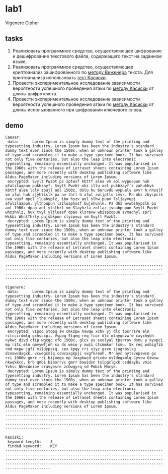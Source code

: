 # lab1
Vigenere Cipher

## tasks
1. Реализовать программное средство, осуществляющее шифрование и дешифрование текстового файла, содержащего текст на заданном языке.
2. Реализовать программное средство, осуществляющее криптоанализ зашифрованного по [методу Виженера](https://ru.wikipedia.org/wiki/Шифр_Виженера) текста. Для криптоанализа использовать [тест Касиски](https://ru.wikipedia.org/wiki/Метод_Касиски).
3. Провести экспериментальное исследование зависимости вероятности успешного проведения атаки по [методу Касиски](https://ru.wikipedia.org/wiki/Метод_Касиски) от длины шифротекста.
4. Провести экспериментальное исследование зависимости вероятности успешного проведения атаки по [методу Касиски](https://ru.wikipedia.org/wiki/Метод_Касиски) от длины использованного при шифровании ключевого слова.

## demo
```
Caesar:
 data:		Lorem Ipsum is simply dummy text of the printing and typesetting industry. Lorem Ipsum has been the industry's standard dummy text ever since the 1500s, when an unknown printer took a galley of type and scrambled it to make a type specimen book. It has survived not only five centuries, but also the leap into electronic typesetting, remaining essentially unchanged. It was popularised in the 1960s with the release of Letraset sheets containing Lorem Ipsum passages, and more recently with desktop publishing software like Aldus PageMaker including versions of Lorem Ipsum.
 encrypted:	Svylt Pwzbt pz zptwsf kbttf alea vm aol wypuapun huk afwlzlaapun pukbzayf. Svylt Pwzbt ohz illu aol pukbzayf'z zahukhyk kbttf alea lcly zpujl aol 1500z, dolu hu buruvdu wypualy avvr h nhsslf vm afwl huk zjyhtislk pa av thrl h afwl zwljptlu ivvr. Pa ohz zbycpclk uva vusf mpcl jluabyplz, iba hszv aol slhw puav lsljayvupj afwlzlaapun, ylthpupun lzzluaphssf bujohunlk. Pa dhz wvwbshypzlk pu aol 1960z dpao aol ylslhzl vm Slayhzla zollaz jvuahpupun Svylt Pwzbt whzzhnlz, huk tvyl yljluasf dpao klzravw wbispzopun zvmadhyl sprl Hskbz WhnlThrly pujsbkpun clyzpvuz vm Svylt Pwzbt.
 decrypted:	Lorem Ipsum is simply dummy text of the printing and typesetting industry. Lorem Ipsum has been the industry's standard dummy text ever since the 1500s, when an unknown printer took a galley of type and scrambled it to make a type specimen book. It has survived not only five centuries, but also the leap into electronic typesetting, remaining essentially unchanged. It was popularised in the 1960s with the release of Letraset sheets containing Lorem Ipsum passages, and more recently with desktop publishing software like Aldus PageMaker including versions of Lorem Ipsum.
------------------------------------------------------------------------------------------------------------------------------------------------------------------------------------------------------------------------------------------------------------------------------------------------------------

Vigenere:
 data:		Lorem Ipsum is simply dummy text of the printing and typesetting industry. Lorem Ipsum has been the industry's standard dummy text ever since the 1500s, when an unknown printer took a galley of type and scrambled it to make a type specimen book. It has survived not only five centuries, but also the leap into electronic typesetting, remaining essentially unchanged. It was popularised in the 1960s with the release of Letraset sheets containing Lorem Ipsum passages, and more recently with desktop publishing software like Aldus PageMaker including versions of Lorem Ipsum.
 encrypted:	Vspoq Stqeq sw cmkzpw hswqw xchx yj dlc tpsrrsre eln ritccirdmlq gxhscxpi. Vspoq Stqeq req fcor dlc mlnyqdvw'w cxyxhybh nykwc divd cfip wgxgc xfo 1500c, glcx yx sxolyal tpsrrov dsmu y kyvpci mp ritc eln qmvywfjoh sx ds weio y xwzi ctcmmkor lsmu. Sx req wsbzgfib rmd mxpw jgfi mildypsiq, zex kpqy rri viyz gxxm ijogrbslsg dcnowcdxgxk, vcwegxmlq ccwcxxgkpji sxgfkreoh. Mr ayc nytsvepswcn gx rri 1960w gmrr rri bijoeqo mp Joxpkwcd qricdw msldegxmlq Jyvcw Gzwsw nkwqkkcc, krb qmbi biaorrvc gmrr bowidsn tslpgclgxk csddaybi vmio Yvhsc NkkcWeiov sravybsre zcbwgyrq sd Pmbik Mncyk.
 decrypted:	Lorem Ipsum is simply dummy text of the printing and typesetting industry. Lorem Ipsum has been the industry's standard dummy text ever since the 1500s, when an unknown printer took a galley of type and scrambled it to make a type specimen book. It has survived not only five centuries, but also the leap into electronic typesetting, remaining essentially unchanged. It was popularised in the 1960s with the release of Letraset sheets containing Lorem Ipsum passages, and more recently with desktop publishing software like Aldus PageMaker including versions of Lorem Ipsum.
------------------------------------------------------------------------------------------------------------------------------------------------------------------------------------------------------------------------------------------------------------------------------------------------------------

Kasiski:
 keyword length:	3
 finded keyword:	KEY
------------------------------------------------------------------------------------------------------------------------------------------------------------------------------------------------------------------------------------------------------------------------------------------------------------
```